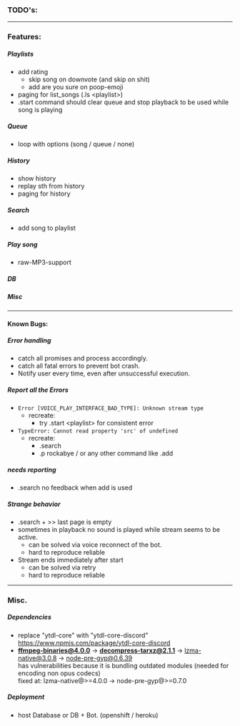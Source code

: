 ### **TODO's:** ###

---

### Features: ###

##### Playlists #####
- add rating
	- skip song on downvote (and skip on shit)
	- add are you sure on poop-emoji
- paging for list_songs (.ls &lt;playlist&gt;)
- .start command should clear queue and stop playback to be used while song is playing

##### Queue #####
- loop with options (song / queue / none)

##### History #####
- show history
- replay sth from history
- paging for history

##### Search #####
- add song to playlist

##### Play song #####
- raw-MP3-support

##### DB #####

##### Misc #####

---

#### Known Bugs: ####

##### Error handling #####
- catch all promises and process accordingly.
- catch all fatal errors to prevent bot crash.
- Notify user every time, even after unsuccessful execution.

##### Report all the Errors ####
- `Error [VOICE_PLAY_INTERFACE_BAD_TYPE]: Unknown stream type`
	- recreate:
		- try .start &lt;playlist&gt; for consistent error
- `TypeError: Cannot read property 'src' of undefined`
	- recreate:
		- .search
		- .p rockabye / or any other command like .add
##### needs reporting #####
- .search no feedback when add is used

##### Strange behavior #####
- .search + >> last page is empty
- sometimes in playback no sound is played while stream seems to be active.
	- can be solved via voice reconnect of the bot.
	- hard to reproduce reliable
- Stream ends immediately after start
	- can be solved via retry
	- hard to reproduce reliable

---

### Misc. ###

##### Dependencies #####
- replace "ytdl-core" with "ytdl-core-discord" https://www.npmjs.com/package/ytdl-core-discord
- **ffmpeg-binaries@4.0.0** -> **decompress-tarxz@2.1.1** -> lzma-native@3.0.8 -> node-pre-gyp@0.6.39  
has vulnerabilities because it is bundling outdated modules (needed for encoding non opus codecs)  
fixed at: lzma-native@>=4.0.0 -> node-pre-gyp@>=0.7.0

##### Deployment #####
- host Database or DB + Bot. (openshift / heroku)
